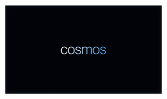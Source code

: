 ![alt text](https://github.com/Jimuelzxc/cosmos/blob/main/src/assets/images/Logo%20text.png?raw=true)
